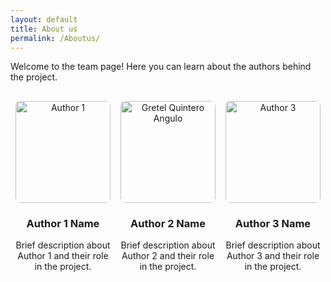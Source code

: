 ```yaml
---
layout: default
title: About us
permalink: /Aboutus/
---
```


Welcome to the team page! Here you can learn about the authors behind the project.

<div style="display: flex; justify-content: space-around; margin-top: 30px;">
  <div style="text-align: center; width: 30%;">
    <img src="assets/images/author1.jpg" alt="Author 1" style="width: 100%; border-radius: 8px;" />
    <h3>Author 1 Name</h3>
    <p>Brief description about Author 1 and their role in the project.</p>
  </div>
  <div style="text-align: center; width: 30%;">
    <img src="assets/images/20250304_104845.heic" alt="Gretel Quintero Angulo" style="width: 100%; border-radius: 8px;" />
    <h3>Author 2 Name</h3>
    <p>Brief description about Author 2 and their role in the project.</p>
  </div>
  <div style="text-align: center; width: 30%;">
    <img src="assets/images/author3.jpg" alt="Author 3" style="width: 100%; border-radius: 8px;" />
    <h3>Author 3 Name</h3>
    <p>Brief description about Author 3 and their role in the project.</p>
  </div>
</div>
